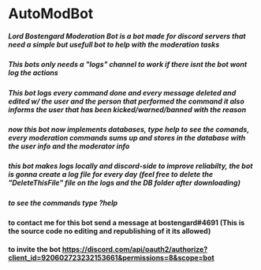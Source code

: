 # AutoModBot

##### Lord Bostengard Moderation Bot is a bot made for discord servers that need a simple but usefull bot to help with the moderation tasks

##### This bots only needs a "logs" channel to work if there isnt the bot wont log the actions
##### This bot logs every command done and every message deleted and edited w/ the user and the person that performed the command it also informs the user that has been kicked/warned/banned with the reason 
##### now this bot now implements databases, type help to see the comands, every moderation commands sums up and stores in the database with the user info and the moderator info

##### this bot makes logs locally and discord-side to improve reliabilty, the bot is gonna create a log file for every day (feel free to delete the "DeleteThisFile" file on the logs and the DB folder after downloading)
##### to see the commands type ?help 
#### to contact me for this bot send a message at bostengard#4691 (This is the source code no editing and republishing of it its allowed)
#### to invite the bot https://discord.com/api/oauth2/authorize?client_id=920602723232153661&permissions=8&scope=bot
